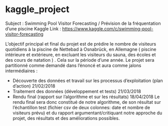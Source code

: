 # kaggle_project
Subject : Swimming Pool Visitor Forecasting / Prévision de la fréquentation d’une piscine
Kaggle Link : https://www.kaggle.com/c/swimming-pool-visitor-forecasting

L’objectif principal et final du projet est de prédire le nombre de visiteurs quotidiens à la piscine de Nettebad à Osnabrück, en Allemagne ( piscine intérieure et extérieure, en excluant les visiteurs du sauna, des écoles et des cours de natation ) . Cela sur la période d’une année.
Le projet sera partitionné comme demandé dans l’énoncé et aura comme jalons
intermédiaires :
- Découverte des données et travail sur les processus d’exploitation (plan d’action)
21/02/2018
- Traitement des données (développement et tests)
21/03/2018
- Rendu final (rapport sur l’algorithme et sur les résultats)
18/04/2018
Le rendu final sera donc constitué de notre algorithme, de son résultat sur l’échantillon test
(fichier csv de deux colonnes: date et nombre de visiteurs prévu) et du rapport
argumentant/critiquant notre approche du projet, des résultats et des améliorations
possibles.
